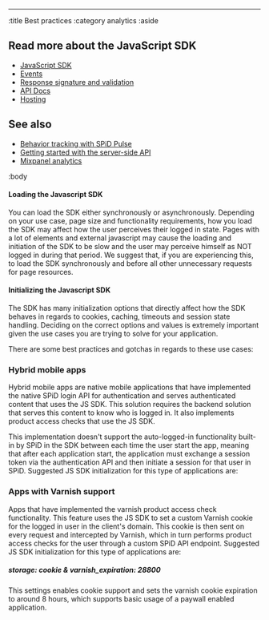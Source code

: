 --------------------------------------------------------------------------------
:title Best practices
:category analytics
:aside

## Read more about the JavaScript SDK

- [JavaScript SDK](/sdks/javascript/)
- [Events](/sdks/js/events/)
- [Response signature and validation](/sdks/js/response-signature-and-validation/)
- [API Docs](/sdks/js/api-docs/)
- [Hosting](/sdks/js/hosting/)

## See also

- [Behavior tracking with SPiD Pulse](/sdks/js/behavior-tracking-with-spid-pulse/)
- [Getting started with the server-side API](/getting-started/)
- [Mixpanel analytics](/mixpanel/analytics/)

:body

#### Loading the Javascript SDK
You can load the SDK either synchronously or asynchronously. Depending on your use case, page size and functionality requirements, how you load the SDK may affect how the user perceives their logged in state. Pages with a lot of elements and external javascript may cause the loading and initiation of the SDK to be slow and the user may perceive himself as NOT logged in during that period. We suggest that, if you are experiencing this, to load the SDK synchronously and before all other unnecessary requests for page resources.

#### Initializing the Javascript SDK
The SDK has many initialization options that directly affect how the SDK behaves in regards to cookies, caching, timeouts and session state handling. Deciding on the correct options and values is extremely important given the use cases you are trying to solve for your application. 

There are some best practices and gotchas in regards to these use cases:

### Hybrid mobile apps
Hybrid mobile apps are native mobile applications that have implemented the native SPiD login API for authentication and serves authenticated content that uses the JS SDK. This solution requires the backend solution that serves this content to know who is logged in. It also implements product access checks that use the JS SDK. 

This implementation doesn't support the auto-logged-in functionality built-in by SPiD in the SDK between each time the user start the app, meaning that after each application start, the application must exchange a session token via the authentication API and then initiate a session for that user in SPiD. Suggested JS SDK initialization for this type of applications are:
### Apps with Varnish support
Apps that have implemented the varnish product access check functionality. This feature uses the JS SDK to set a custom Varnish cookie for the logged in user in the client's domain. This cookie is then sent on every request and intercepted by Varnish, which in turn performs product access checks for the user through a custom SPiD API endpoint. Suggested JS SDK initialization for this type of applications are:
##### storage: cookie & varnish_expiration: 28800
This settings enables cookie support and sets the varnish cookie expiration to around 8 hours, which supports basic usage of a paywall enabled application.
